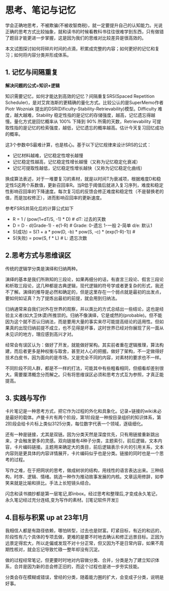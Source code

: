 # 思考、笔记与记忆

学会正确地思考，不被欺骗(不被收智商税)，就一定要提升自己的认知能力。光说正确的思考方式比较抽象，就和读书的时候看教科书往往很难学到东西，只有做错了题目才能更进一步掌握，这是因为我们的思维对比较差异是很高效的。

本文试图探讨如何将碎片时间的点滴，积累成完整的内容；如何更好的记忆和复习；如何将内容分类并形成体系。

## 1. 记忆与间隔重复

**解决问题的公式=知识+逻辑**

知识需要记忆，如何才能达到高效的记忆？间隔重复SRS(Spaced Repetition Scheduler)，是对艾宾浩斯的更精确的量化方式。比较公认的是SuperMemo作者 Piotr Wozniak 提出的DSR(Dificulty-Stability-Retrievability)模型。Difficulty 难度，越大越难，Stability 稳定性指的是记忆的存储强度，越高，记忆遗忘得越慢。量化方式是回忆概率从 100% 下降到 90% 所需的天数，Retrievability 可提取性指的是记忆的检索强度，越低，记忆遗忘的概率越高。估计今天复习回忆成功的概率。

这3个参数中S最难计算，也是核心。基于以下记忆规律来设计SRS的公式：

* 记忆材料越难，记忆稳定性增长越慢
* 记忆稳定性越高，记忆稳定性增长越慢（又称为记忆稳定化衰减）
* 记忆可提取性越低，记忆稳定性增长越快（又称为记忆稳定化曲线）

换成算法表述，对于一堆要复习的素材，就是以时间T为衰减项，根据难度D和稳定性S这两个系数值，更新召回率R。当R低于阈值后就进入复习序列，难度和稳定性影响召回率的下降速度。每次复习后的反馈会修正难度和稳定性（不是替换老的值，而是加权修正），进而影响召回率的更新速度。

参考FSRS并简化后的计算公式如下

* R = 1 / (pow(1+dT/S, -1) * D) # dT: 过去的天数
* D = D - d(Grade-1) - e(1-R) # Grade: 0-遗忘 1-一般 2-简单  d/e: 默认1
* S(成功) = S(1 + a * pow(D, -b) * pow(S, -c) * (exp(1-R)-1)) #
* S(失败) = pow(S, f * L) # L: 遗忘次数

## 2.思考方式与思维误区

传统的逻辑学分类是演绎和归纳两种。

演绎的基本是我们所熟知的三段论，如果再细分的话，有直言三段论、假言三段论和析取三段论，这几种都是古典逻辑，现代逻辑的符号学或者更复杂的形式，我还不了解。演绎的推导是必然和确定的，但是这里存在一个弱点就是最初的出发点，要如何如证真？为了提炼出最初的前提，就会用到归纳法。

归纳通常来自我们对外在世界的观察，并以类比的方式总结出一些结论，这也是经验主义者(如大卫休谟)所推崇的。归纳不像演绎，它是或然的(probable)。但不能因为这个就不否认归纳法，而是要用大量的事实来尽可能提高结论的适用性。但如果真的出现归纳前提不成立，也不见得是坏事，这时世界已经对你展现了另一面从未见识的地方，理应感到高兴才对。

经常会有误区认为：做好了开发，就能做好架构。其实前者重在逻辑推理，算法构建，而后者更多是种权衡与取舍，甚至对人心的把握。做好了架构，不一定做得好技术白皮书，因为面向的是市场，又是完全不同的内容，对素材的要求也不一样。

不同阶段不同人群，都是不一样的打法，可能其中有些粗看相同，但细看却差别很大。需要厘清概念分而解之。只有将思维误区必须和思考方式互为参照，才真正能提高。

## 3. 实践与写作

卡片笔记是一种思考方式，把它作为过程的外化和具象化。记录+链接的wiki未必是最好的载体。卢曼卡片有两个阶段，第1阶段是一种按目录组织的知识体系，第2阶段会给卡片标上类似3125分类，每位数字代表一个领域，逐级细化。

还有一种是链接，尤其是双链。因为分类天然是深度优先，只有用链接重新跳出来，才会触发更多的灵感。双向链接有4种子分类，主题索引，前后逻辑，文本内容，卡片编码链接。主题用来确定大的类目，前后逻辑表示卡片的引用关系，文本内容则是更具体的内容详情展开，卡片编码似乎也是分类。链接的同时也是一个思考的过程。

写作之难，在于把网状的思考，做成树状的结构，用线性的语言表达出来。三种结构，时序、逻辑、情绪。挑选一种作为推动故事发展的内核。文章运用修辞，如李笑来就是比喻和排比。手法上长短镜头结合。

闪念和读书摘抄都是第一层笔记,即inbox。经过思考和整理后,才变成永久笔记，永久笔记经过充分连结,变为写作的素材。[[笔记软件开发]]

## 4.目标与积累 up at 23年1月

我相信人都是有路径依赖，哪怕转型，过去也是财富。盯紧目标，有近的和远的，阶段性有几个具体的专项去做，更难的是要不时地去确认和修正远景目标。正因为远景定得宏大，所以走偏或发现不对十分正常，但又因为不是日常内容，如果不周期性核对，就会忘记导致忙碌一整年却没有沉淀。

做的过程经常笔记，但更要时时地对内容做分类、合并，分类是为了建立知识体系，合并是因为新的总会修正旧的，而这个过程也是进一步夯实技能。

分类会存在模糊或错误，曾经的分类，随着能力圈的扩大，会变成子分类，说明是好事。